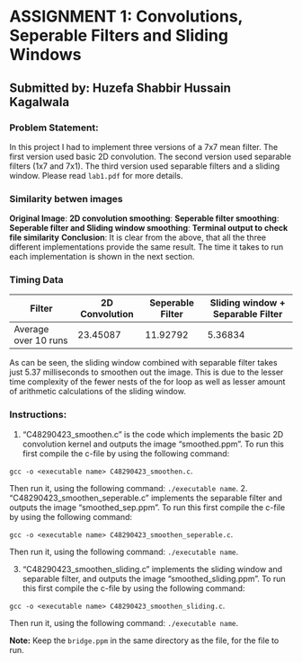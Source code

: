 # ASSIGNMENT 1: Convolutions, Seperable Filters and Sliding Windows
## Submitted by: Huzefa Shabbir Hussain Kagalwala

### Problem Statement:
In this project I had to implement three versions of a 7x7 mean filter. The first version used basic 2D convolution. The second version used separable filters (1x7 and 7x1). The third version used separable filters and a sliding window.
Please read `lab1.pdf` for more details.

### Similarity betwen images

**Original Image**:
**2D convolution smoothing**:
**Seperable filter smoothing**:
**Seperable filter and Sliding window smoothing**:
**Terminal output to check file similarity**
**Conclusion**: It is clear from the above, that all the three different implementations provide the same result. The time it takes to run each implementation is shown in the next section.

### Timing Data

| Filter      | 2D Convolution | Seperable Filter | Sliding window + Separable Filter |
| ----------- | -----------    |   -----------    | -----------                       |
| Average over 10 runs | 23.45087    |   11.92792    | 5.36834                       |

As can be seen, the sliding window combined with separable filter takes just 5.37 milliseconds to smoothen out the image. This is due to the lesser time complexity of the fewer nests of the for loop as well as lesser amount of arithmetic calculations of the sliding window.

### Instructions:
1. “C48290423_smoothen.c” is the code which implements the basic 2D convolution kernel and outputs the image “smoothed.ppm”. To run this first compile the c-file by using the following command:

`gcc -o <executable name> C48290423_smoothen.c`.

Then run it, using the following command: `./executable name`.
2. “C48290423_smoothen_seperable.c” implements the separable filter and outputs the image “smoothed_sep.ppm”. To run this first compile the c-file by using the following command:

`gcc -o <executable name> C48290423_smoothen_seperable.c`.

Then run it, using the following command: `./executable name`.

3. “C48290423_smoothen_sliding.c” implements the sliding window and separable filter, and outputs the image “smoothed_sliding.ppm”. To run this first compile the c-file by using the following command:

`gcc -o <executable name> C48290423_smoothen_sliding.c`.

Then run it, using the following command: `./executable name`.

**Note:** Keep the `bridge.ppm` in the same directory as the file, for the file to run.